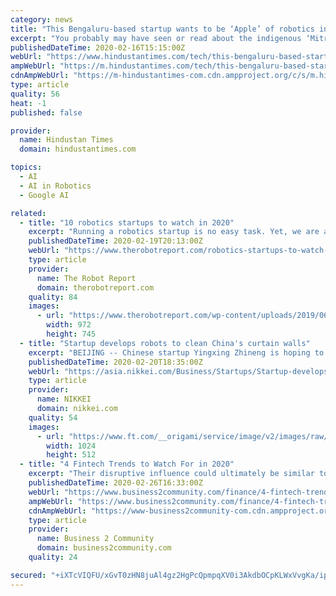 ```yaml
---
category: news
title: "This Bengaluru-based startup wants to be ‘Apple’ of robotics in India"
excerpt: "You probably may have seen or read about the indigenous ‘Mitra’ robot. The humanoid became an overnight media sensation when it made an appearance at the 2017’s Global Entrepreneur Summit which had visitors like Prime Minister Narendra Modi and Advisor to US President Donald Trump Ivanka Trump."
publishedDateTime: 2020-02-16T15:15:00Z
webUrl: "https://www.hindustantimes.com/tech/this-bengaluru-based-startup-wants-to-be-apple-of-robotics-in-india/story-iAglhPUW6W4HpwfEbsGxeM.html"
ampWebUrl: "https://m.hindustantimes.com/tech/this-bengaluru-based-startup-wants-to-be-apple-of-robotics-in-india/story-iAglhPUW6W4HpwfEbsGxeM_amp.html"
cdnAmpWebUrl: "https://m-hindustantimes-com.cdn.ampproject.org/c/s/m.hindustantimes.com/tech/this-bengaluru-based-startup-wants-to-be-apple-of-robotics-in-india/story-iAglhPUW6W4HpwfEbsGxeM_amp.html"
type: article
quality: 56
heat: -1
published: false

provider:
  name: Hindustan Times
  domain: hindustantimes.com

topics:
  - AI
  - AI in Robotics
  - Google AI

related:
  - title: "10 robotics startups to watch in 2020"
    excerpt: "Running a robotics startup is no easy task. Yet, we are always amazed by the number of robotics startups ... Reason to watch: Covariant is building AI that it calls the “Covariant Brain” to make robots smarter. Covariant was founded in 2017, but it came out of stealth mode in January 2020, announcing that its first application is piece ..."
    publishedDateTime: 2020-02-19T20:13:00Z
    webUrl: "https://www.therobotreport.com/robotics-startups-to-watch-2020/"
    type: article
    provider:
      name: The Robot Report
      domain: therobotreport.com
    quality: 84
    images:
      - url: "https://www.therobotreport.com/wp-content/uploads/2019/06/robust-ai.jpeg"
        width: 972
        height: 745
  - title: "Startup develops robots to clean China's curtain walls"
    excerpt: "BEIJING -- Chinese startup Yingxing Zhineng is hoping to expand its curtain wall-cleaning business overseas four years after developing robots using artificial intelligence to do the job. Spotting a gap in the market, the company started building and developing the robots in 2016. Curtain walls, which are outer coverings of buildings that are ..."
    publishedDateTime: 2020-02-20T18:35:00Z
    webUrl: "https://asia.nikkei.com/Business/Startups/Startup-develops-robots-to-clean-China-s-curtain-walls"
    type: article
    provider:
      name: NIKKEI
      domain: nikkei.com
    quality: 54
    images:
      - url: "https://www.ft.com/__origami/service/image/v2/images/raw/https%3A%2F%2Fs3-ap-northeast-1.amazonaws.com%2Fpsh-ex-ftnikkei-3937bb4%2Fimages%2F1%2F1%2F0%2F4%2F24974011-1-eng-GB%2F20200213%20Yingxing%20Zhineng%20.jpeg?source=nar-cms&width=1024&height=512&fit=cover&gravity=faces"
        width: 1024
        height: 512
  - title: "4 Fintech Trends to Watch For in 2020"
    excerpt: "Their disruptive influence could ultimately be similar to the impact of low-cost operators on the airline industry. Robo advisors and AI for improved CX Fintech could start truly shaping the trading and investment segment in the coming years. In 2020 and onwards, more low-cost stock trading and investment offerings could be made available by ..."
    publishedDateTime: 2020-02-26T16:33:00Z
    webUrl: "https://www.business2community.com/finance/4-fintech-trends-to-watch-for-in-2020-02287132"
    ampWebUrl: "https://www.business2community.com/finance/4-fintech-trends-to-watch-for-in-2020-02287132/amp"
    cdnAmpWebUrl: "https://www-business2community-com.cdn.ampproject.org/c/s/www.business2community.com/finance/4-fintech-trends-to-watch-for-in-2020-02287132/amp"
    type: article
    provider:
      name: Business 2 Community
      domain: business2community.com
    quality: 24

secured: "+iXTcVIQFU/xGvT0zHN8juAl4gz2HgPcQpmpqXV0i3AkdbOCpKLWxVvgKa/ipQKaffQSZxGvzfKqGmD35VapP7U+NyuGauWhOD0ZMSPtv2CDxrsFnir4cgtPCPS7/aQpV/qnPTol+dH2upaCT5JxoxZ9SmgEeQnTu88xqDloQ8rIQPDJLHI7Ud2LjE8PQj914nstG5CfDSjF0DIp2hhTaVZiHsi0cQzk2i8ajKPCNZ/cg5NadxB/JAdvWtP5kUxT3VgRVbp3sJOwy9fZ+HQ6vh7MSjqCSFmAfBc3/NOEVr9SHn0ABL8Io/m/CQdRRQh0FDL/RJqwUDJJgxGsWEGu1JJweR2rCcxr3ambR2u6XNXwln25tS2qXxgUMTN+4k7kB5otcT+O6u40nIo9JAwKqXp5plxnmhpQSJJJGSyas8fxTpGEBS6/QcJO50KDcK7MEAxZXmVZkfjSMuUNWb5CA1fOBYQvDxm9fMAQOFdIBm0=;tZ4hWcMmiuNqKpaEkP1ATw=="
---
```


